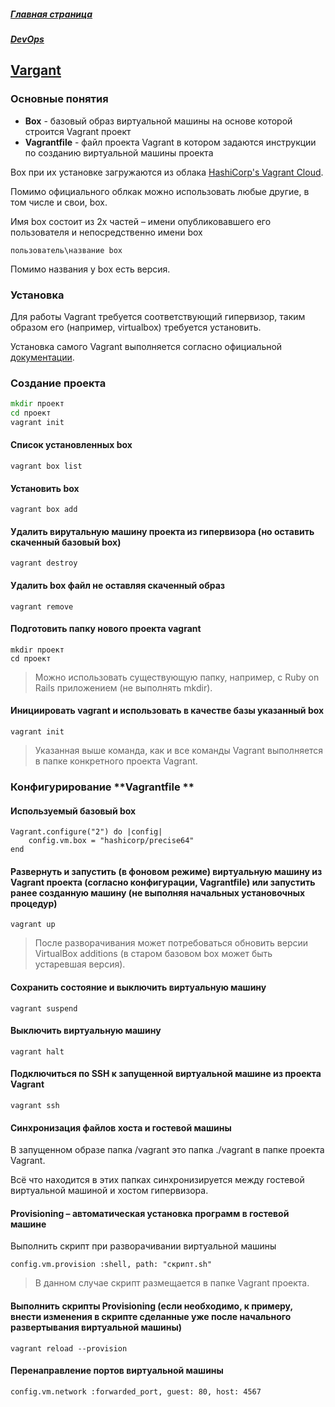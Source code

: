 ##### [Главная страница](../index.md)
##### [DevOps](index.md)
## [Vargant](https://www.docker.com/)
### Основные понятия
* **Box** - базовый образ виртуальной машины на основе которой строится Vagrant проект
* **Vagrantfile** - файл проекта Vagrant  в котором задаются инструкции по созданию виртуальной машины проекта

Box при их установке загружаются из облака [HashiCorp's Vagrant Cloud](https://app.vagrantup.com/boxes/search).

Помимо официального облкак можно использовать любые другие, в том числе и свои, box.

Имя box состоит из 2х частей – имени опубликовавшего его пользователя и непосредственно имени box
```
пользователь\название box
```
Помимо названия у box есть версия.

### Установка
Для работы Vagrant требуется соответствующий гипервизор, таким образом его (например, virtualbox) требуется установить.

Установка самого Vagrant выполняется согласно официальной [документации](https://www.vagrantup.com).
### Создание проекта
```cmd
mkdir проект
cd проект
vagrant init
```

#### Список установленных box
```
vagrant box list
```
#### Установить box
```
vagrant box add
```
#### Удалить вирутальную машину проекта из гипервизора (но оставить скаченный базовый box)
```
vagrant destroy
```
#### Удалить box файл не оставляя скаченный образ
```
vagrant remove
```
#### Подготовить папку нового проекта vagrant
```
mkdir проект
cd проект
```
> Можно использовать существующую папку, например, с Ruby on Rails приложением (не выполнять mkdir).
#### Инициировать vagrant и использовать в качестве базы указанный box

```
vagrant init
```
> Указанная выше команда, как и все команды Vagrant выполняется в папке конкретного проекта Vagrant.

### Конфигурирование **Vagrantfile **
#### Используемый базовый box
```
Vagrant.configure("2") do |config|
    config.vm.box = "hashicorp/precise64"
end
```
#### Развернуть и запустить (в фоновом режиме) виртуальную машину из Vagrant проекта (согласно конфигурации, Vagrantfile) или запустить ранее созданную машину (не выполняя начальных установочных процедур)
```
vagrant up
```
> После разворачивания может потребоваться обновить версии VirtualBox additions (в старом базовом box может быть устаревшая версия).

#### Сохранить состояние и выключить виртуальную машину
```
vagrant suspend
```
#### Выключить виртуальную машину
```
vagrant halt
```
#### Подключиться по SSH к запущенной виртуальной машине из проекта Vagrant
```
vagrant ssh
```
#### Синхронизация файлов хоста и гостевой машины
В запущенном образе папка /vagrant это папка ./vagrant в папке проекта Vagrant.

Всё что находится в этих папках синхронизируется между гостевой виртуальной машиной и хостом гипервизора.

#### Provisioning – автоматическая установка программ в гостевой машине
Выполнить скрипт при разворачивании виртуальной машины
```
config.vm.provision :shell, path: "скрипт.sh"
```
> В данном случае скрипт размещается в папке Vagrant проекта.

#### Выполнить скрипты **Provisioning** (если необходимо, к примеру, внести изменения в скрипте сделанные уже после начального развертывания виртуальной машины)
```
vagrant reload --provision
```
#### Перенаправление портов виртуальной машины
```
config.vm.network :forwarded_port, guest: 80, host: 4567
```

